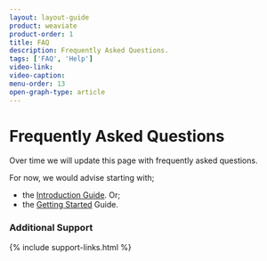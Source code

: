 ```yaml
---
layout: layout-guide
product: weaviate
product-order: 1
title: FAQ
description: Frequently Asked Questions.
tags: ['FAQ', 'Help']
video-link:
video-caption:
menu-order: 13
open-graph-type: article
---
```


# Frequently Asked Questions

Over time we will update this page with frequently asked questions.

For now, we would advise starting with;
- the [Introduction Guide](./index.html). Or;
- the [Getting Started](./getting_started.html) Guide.

### Additional Support

{% include support-links.html %}